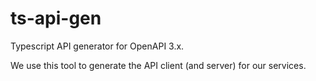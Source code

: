 # ts-api-gen

Typescript API generator for OpenAPI 3.x.

We use this tool to generate the API client (and server) for our services.
